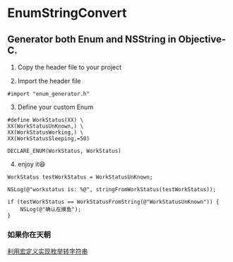 # EnumStringConvert

## Generator both Enum and NSString in Objective-C.

1. Copy the header file to your project

2. Import the header file
```objc
#import "enum_generator.h"
```

3. Define your custom Enum
```objc
#define WorkStatus(XX) \
XX(WorkStatusUnKnown,) \
XX(WorkStatusWorking,) \
XX(WorkStatusSleeping,=50)

DECLARE_ENUM(WorkStatus, WorkStatus)
```

4. enjoy it😆
```objc
WorkStatus testWorkStatus = WorkStatusUnKnown;

NSLog(@"workstatus is: %@", stringFromWorkStatus(testWorkStatus));

if (testWorkStatus == WorkStatusFromString(@"WorkStatusUnKnown")) {
    NSLog(@"确认在摸鱼");
}
```


### 如果你在天朝  

[利用宏定义实现枚举转字符串](https://blog.1kye.com/?p=259)
